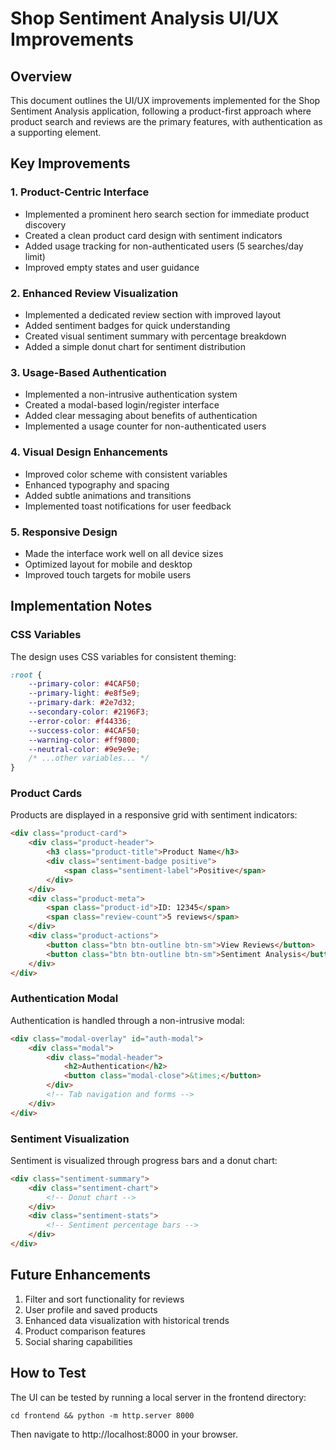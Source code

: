 # Shop Sentiment Analysis UI/UX Improvements

## Overview
This document outlines the UI/UX improvements implemented for the Shop Sentiment Analysis application, following a product-first approach where product search and reviews are the primary features, with authentication as a supporting element.

## Key Improvements

### 1. Product-Centric Interface
- Implemented a prominent hero search section for immediate product discovery
- Created a clean product card design with sentiment indicators
- Added usage tracking for non-authenticated users (5 searches/day limit)
- Improved empty states and user guidance

### 2. Enhanced Review Visualization
- Implemented a dedicated review section with improved layout
- Added sentiment badges for quick understanding
- Created visual sentiment summary with percentage breakdown
- Added a simple donut chart for sentiment distribution

### 3. Usage-Based Authentication
- Implemented a non-intrusive authentication system
- Created a modal-based login/register interface
- Added clear messaging about benefits of authentication
- Implemented a usage counter for non-authenticated users

### 4. Visual Design Enhancements
- Improved color scheme with consistent variables
- Enhanced typography and spacing
- Added subtle animations and transitions
- Implemented toast notifications for user feedback

### 5. Responsive Design
- Made the interface work well on all device sizes
- Optimized layout for mobile and desktop
- Improved touch targets for mobile users

## Implementation Notes

### CSS Variables
The design uses CSS variables for consistent theming:
```css
:root {
    --primary-color: #4CAF50;
    --primary-light: #e8f5e9;
    --primary-dark: #2e7d32;
    --secondary-color: #2196F3;
    --error-color: #f44336;
    --success-color: #4CAF50;
    --warning-color: #ff9800;
    --neutral-color: #9e9e9e;
    /* ...other variables... */
}
```

### Product Cards
Products are displayed in a responsive grid with sentiment indicators:
```html
<div class="product-card">
    <div class="product-header">
        <h3 class="product-title">Product Name</h3>
        <div class="sentiment-badge positive">
            <span class="sentiment-label">Positive</span>
        </div>
    </div>
    <div class="product-meta">
        <span class="product-id">ID: 12345</span>
        <span class="review-count">5 reviews</span>
    </div>
    <div class="product-actions">
        <button class="btn btn-outline btn-sm">View Reviews</button>
        <button class="btn btn-outline btn-sm">Sentiment Analysis</button>
    </div>
</div>
```

### Authentication Modal
Authentication is handled through a non-intrusive modal:
```html
<div class="modal-overlay" id="auth-modal">
    <div class="modal">
        <div class="modal-header">
            <h2>Authentication</h2>
            <button class="modal-close">&times;</button>
        </div>
        <!-- Tab navigation and forms -->
    </div>
</div>
```

### Sentiment Visualization
Sentiment is visualized through progress bars and a donut chart:
```html
<div class="sentiment-summary">
    <div class="sentiment-chart">
        <!-- Donut chart -->
    </div>
    <div class="sentiment-stats">
        <!-- Sentiment percentage bars -->
    </div>
</div>
```

## Future Enhancements
1. Filter and sort functionality for reviews
2. User profile and saved products
3. Enhanced data visualization with historical trends
4. Product comparison features
5. Social sharing capabilities

## How to Test
The UI can be tested by running a local server in the frontend directory:
```
cd frontend && python -m http.server 8000
```
Then navigate to http://localhost:8000 in your browser. 